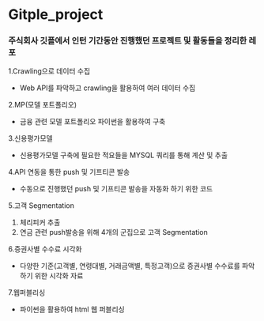 # Gitple_project

### 주식회사 깃플에서 인턴 기간동안 진행했던 프로젝트 및 활동들을 정리한 레포

1.Crawling으로 데이터 수집
  - Web API를 파악하고 crawling을 활용하여 여러 데이터 수집

2.MP(모델 포트폴리오)
  - 금융 관련 모델 포트폴리오 파이썬을 활용하여 구축
  
3.신용평가모델
  - 신용평가모델 구축에 필요한 적요들을 MYSQL 쿼리를 통해 계산 및 추출 

4.API 연동을 통한 push 및 기프티콘 발송
  - 수동으로 진행했던 push 및 기프티콘 발송을 자동화 하기 위한 코드

5.고객 Segmentation
  1) 체리피커 추출
  2) 연금 관련 push발송을 위해 4개의 군집으로 고객 Segmentation

6.증권사별 수수료 시각화
  - 다양한 기준(고객별, 연령대별, 거래금액별, 특정고객)으로 증권사별 수수료를 파악하기 위한 시각화 자료

7.웹퍼블리싱
  - 파이썬을 활용하여 html 웹 퍼블리싱
